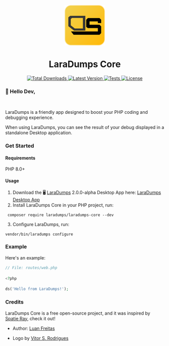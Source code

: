 <p align="center">
  <img src="./art/logo.png" height="128" alt="" />
</p>
<h1 align="center">LaraDumps Core</h1>

<div align="center">
  <p align="center">
    <a href="https://packagist.org/packages/laradumps/laradumps-core">
      <img alt="Total Downloads" src="https://img.shields.io/packagist/dt/laradumps/laradumps-core">
    </a>
    <a href="https://packagist.org/packages/laradumps/laradumps-core">
      <img alt="Latest Version" src="https://img.shields.io/packagist/v/laradumps/laradumps-core">
    </a>
    <a href="https://github.com/laradumps/laradumps-core/actions">
        <img alt="Tests" src="https://github.com/laradumps/laradumps-core/workflows/LaraDumpsCore%20Tests/badge.svg" />
    </a>
    <a href="https://packagist.org/packages/laradumps-core/laradumps">
      <img alt="License" src="https://img.shields.io/github/license/laradumps/laradumps-core">
    </a>
  </p>
</div>

### 👋 Hello Dev,

<br/>

LaraDumps is a friendly app designed to boost your PHP coding and debugging experience.

When using LaraDumps, you can see the result of your debug displayed in a standalone Desktop application.

### Get Started

#### Requirements

PHP 8.0+

#### Usage

1. Download the 🖥️ [LaraDumps](https://github.com/laradumps/app) 2.0.0-alpha Desktop App here: [LaraDumps Desktop App](https://laradumps.dev/get-started/installation.html#desktop-app)
2. Install LaraDumps Core in your PHP project, run:

```shell
 composer require laradumps/laradumps-core --dev
 ```

3. Configure LaraDumps, run:

```shell
vendor/bin/laradumps configure
 ```

### Example

Here's an example:

```php
// File: routes/web.php

<?php 

ds('Hello from LaraDumps!');
```

### Credits

LaraDumps Core is a free open-source project, and it was inspired by [Spatie Ray](https://github.com/spatie/ray), check it out!

- Author: [Luan Freitas](https://github.com/luanfreitasdev)

- Logo by [Vitor S. Rodrigues](https://github.com/vs0uz4)
